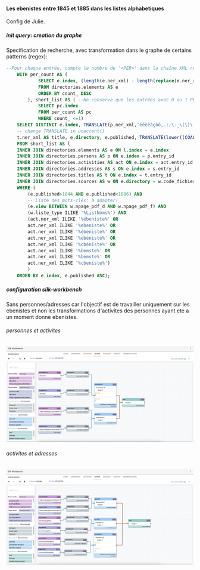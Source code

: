 #### Les ebenistes entre 1845 et 1885 dans les listes alphabetiques
Config de Julie.

##### init query: creation du graphe
Specification de recherche, avec transformation dans le graphe de certains patterns (regex):
```SQL
--Pour chaque entrée, compte le nombre de '<PER>' dans la chaîne XML retournée par la pipeline NER
	WITH per_count AS (
			SELECT e.index, (length(e.ner_xml) - length(replace(e.ner_xml, '<PER>', '' ))) / length('<PER>') AS count_
			FROM directories.elements AS e
			ORDER BY count_ DESC
		), short_list AS ( --Ne conserve que les entrées avec 0 ou 1 PER (au delà, on aura un produit cartésien de tous les attributs)
			SELECT pc.index
			FROM per_count AS pc
			WHERE count_ <=1)
	SELECT DISTINCT e.index, TRANSLATE(p.ner_xml,'éëèêàçôö,.:;\-_\(\)\[\]?!$&','eeeeacoo') AS person, TRANSLATE(act.ner_xml,'éëèêàçôö,.:;\-_\(\)\[\]?!$&','eeeeacoo') AS activity, s.loc AS loc, s.cardinal AS cardinal,
	-- change TRANSLATE in unaccent()
	t.ner_xml AS title, e.directory, e.published, TRANSLATE(lower((COALESCE(s.loc,'') || ' '::text) || COALESCE(s.cardinal,'')),'éëèêàçôö,.:;\-_\(\)\[\]?!$&','eeeeacoo') AS fulladd, s.index AS id_address
	FROM short_list AS l
	INNER JOIN directories.elements AS e ON l.index = e.index
	INNER JOIN directories.persons AS p ON e.index = p.entry_id
	INNER JOIN directories.activities AS act ON e.index = act.entry_id
	INNER JOIN directories.addresses AS s ON e.index = s.entry_id
	INNER JOIN directories.titles AS t ON e.index = t.entry_id
	INNER JOIN directories.sources AS w ON e.directory = w.code_fichier
	WHERE (
		(e.published>1844 AND e.published<1886) AND
		-- Liste des mots-clés: à adapter!
		(e.view BETWEEN w.npage_pdf_d AND w.npage_pdf_f) AND
        (w.liste_type ILIKE '%ListNoms%') AND
		(act.ner_xml ILIKE '%ébeniste%' OR 
		act.ner_xml ILIKE '%ebeniste%' OR 
		act.ner_xml ILIKE '%ébéniste%' OR 
		act.ner_xml ILIKE '%ebéniste%' OR 
		act.ner_xml ILIKE '%cbéniste%' OR 
		act.ner_xml ILIKE '%bemste%' OR 
		act.ner_xml ILIKE '%bémste%' OR 
		act.ner_xml ILIKE '%cbeniste%')
		)
	ORDER BY e.index, e.published ASC);
```

##### configuration silk-workbench
Sans personnes/adresses car l'objectif est de travailler uniquement sur les ebenistes et non les transformations d'activites des personnes ayant ete a un moment donne ebenistes.

###### personnes et activites
![](https://raw.githubusercontent.com/soduco/atelier_graphes_geohistoriques_annuaires/main/doc_config_activities/img/ebenistes_activity_name.png)

###### activites et adresses
![](https://raw.githubusercontent.com/soduco/atelier_graphes_geohistoriques_annuaires/main/doc_config_activities/img/ebenistes_activity_adress.png)